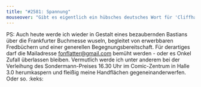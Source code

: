 ```yaml
---
title: "#2581: Spannung"
mouseover: "Gibt es eigentlich ein hübsches deutsches Wort für 'Cliffhanger'? Bin für Vorschläge offen."
---
```


PS:
Auch heute werde ich wieder in Gestalt eines bezaubernden Bastians über die Frankfurter Buchmesse wuseln, begleitet von erwerbbaren Fredbüchern und einer generellen Begegnungsbereitschaft. Für derartiges darf die Mailadresse fonflatter@gmail.com bemüht werden - oder es Onkel Zufall überlassen bleiben. 
Vermutlich werde ich unter anderem bei der Verleihung des Sondermann-Preises 16.30 Uhr im Comic-Zentrum in Halle 3.0 herumkaspern und fleißig meine Handflächen gegeneinanderwerfen. Oder so.
:keks:
